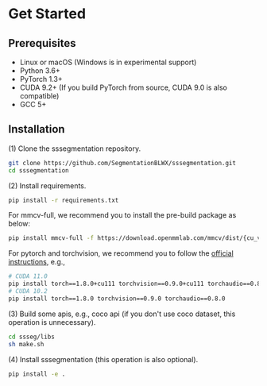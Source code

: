 # Get Started


## Prerequisites
- Linux or macOS (Windows is in experimental support)
- Python 3.6+
- PyTorch 1.3+
- CUDA 9.2+ (If you build PyTorch from source, CUDA 9.0 is also compatible)
- GCC 5+


## Installation
(1) Clone the sssegmentation repository.
```sh 
git clone https://github.com/SegmentationBLWX/sssegmentation.git
cd sssegmentation
```

(2) Install requirements.
```sh
pip install -r requirements.txt
```
For mmcv-full, we recommend you to install the pre-build package as below:
```sh
pip install mmcv-full -f https://download.openmmlab.com/mmcv/dist/{cu_version}/{torch_version}/index.html
```
For pytorch and torchvision, we recommend you to follow the [official instructions](https://pytorch.org/get-started/previous-versions/), e.g.,
```sh
# CUDA 11.0
pip install torch==1.8.0+cu111 torchvision==0.9.0+cu111 torchaudio==0.8.0 -f https://download.pytorch.org/whl/torch_stable.html
# CUDA 10.2
pip install torch==1.8.0 torchvision==0.9.0 torchaudio==0.8.0
```

(3) Build some apis, e.g., coco api (if you don't use coco dataset, this operation is unnecessary).
```sh
cd ssseg/libs
sh make.sh
```

(4) Install sssegmentation (this operation is also optional).
```sh
pip install -e .
```